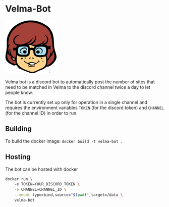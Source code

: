 # Velma-Bot
![Velma from scooby doo](velma.png)

Velma bot is a discord bot to automatically post the number of sites that need to be matched in Velma to the discord channel twice a day to let people know.

The bot is currently set up only for operation in a single channel and requires the environment variables `TOKEN` (for the discord token) and `CHANNEL` (for the channel ID) in order to run.

## Building

To build the docker image:
`docker build -t velma-bot .`
## Hosting

The bot can be hosted with docker

```bash
docker run \ 
	-e TOKEN=YOUR_DISCORD_TOKEN \
	-e CHANNEL=CHANNEL_ID \
	--mount type=bind,source="$(pwd)",target=/data \
	velma-bot

```